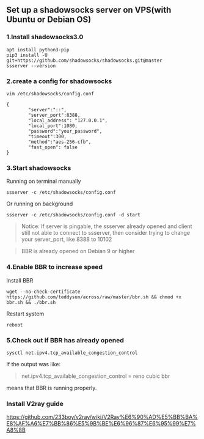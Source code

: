 ## Set up a shadowsocks server on VPS(with Ubuntu or Debian OS)
### 1.Install shadowsocks3.0
```shell script
apt install python3-pip
pip3 install -U git+https://github.com/shadowsocks/shadowsocks.git@master
ssserver --version
``` 
### 2.create a config for shadowsocks
```shell script
vim /etc/shadowsocks/config.conf
```  
```shell script
{
        "server":"::",
        "server_port":8388,
        "local_address": "127.0.0.1",
        "local_port":1080,
        "password":"your_password",
        "timeout":300,   
        "method":"aes-256-cfb",
        "fast_open": false
}
```
### 3.Start shadowsocks
Running on terminal manually
```shell script
ssserver -c /etc/shadowsocks/config.conf
```
Or running on background
```shell script
ssserver -c /etc/shadowsocks/config.conf -d start
``` 

> Notice: If server is pingable, the ssserver already opened and client still not able to connect to ssserver,
>then consider trying to change your server_port, like 8388 to 10102

> BBR is already opened on Debian 9 or higher  
### 4.Enable BBR to increase speed
Install BBR  
```shell script
wget --no-check-certificate https://github.com/teddysun/across/raw/master/bbr.sh && chmod +x bbr.sh && ./bbr.sh
```
Restart system
```shell script
reboot
```

### 5.Check out if BBR has already opened
```shell script
sysctl net.ipv4.tcp_available_congestion_control
```
If the output was like:
>net.ipv4.tcp_available_congestion_control = reno cubic bbr
 
means that BBR is running properly.



### Install V2ray guide
https://github.com/233boy/v2ray/wiki/V2Ray%E6%90%AD%E5%BB%BA%E8%AF%A6%E7%BB%86%E5%9B%BE%E6%96%87%E6%95%99%E7%A8%8B